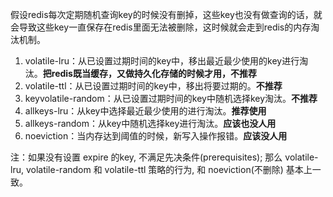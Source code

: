 假设redis每次定期随机查询key的时候没有删掉，这些key也没有做查询的话，就会导致这些key一直保存在redis里面无法被删除，这时候就会走到redis的内存淘汰机制。
1. volatile-lru：从已设置过期时间的key中，移出最近最少使用的key进行淘汰。**把redis既当缓存，又做持久化存储的时候才用，不推荐**
2. volatile-ttl：从已设置过期时间的key中，移出将要过期的。**不推荐**
3. keyvolatile-random：从已设置过期时间的key中随机选择key淘汰。**不推荐**
4. allkeys-lru：从key中选择最近最少使用的进行淘汰。**推荐使用**
5. allkeys-random：从key中随机选择key进行淘汰。**应该也没人用**
6. noeviction：当内存达到阈值的时候，新写入操作报错。**应该没人用**

注：如果没有设置 expire 的key, 不满足先决条件(prerequisites); 那么 volatile-lru, volatile-random 和 volatile-ttl 策略的行为, 和 noeviction(不删除) 基本上一致。

